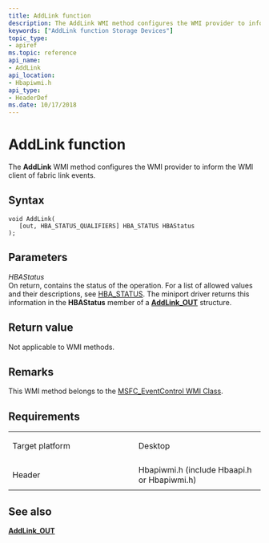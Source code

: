 ```yaml
---
title: AddLink function
description: The AddLink WMI method configures the WMI provider to inform the WMI client of fabric link events.
keywords: ["AddLink function Storage Devices"]
topic_type:
- apiref
ms.topic: reference
api_name:
- AddLink
api_location:
- Hbapiwmi.h
api_type:
- HeaderDef
ms.date: 10/17/2018
---
```


# AddLink function


The **AddLink** WMI method configures the WMI provider to inform the WMI client of fabric link events.

## Syntax

```ManagedCPlusPlus
void AddLink(
   [out, HBA_STATUS_QUALIFIERS] HBA_STATUS HBAStatus
);
```

## Parameters

*HBAStatus*   
On return, contains the status of the operation. For a list of allowed values and their descriptions, see [HBA\_STATUS](hba-status.md). The miniport driver returns this information in the **HBAStatus** member of a [**AddLink\_OUT**](/windows-hardware/drivers/ddi/hbapiwmi/ns-hbapiwmi-_addlink_out) structure.

## Return value

Not applicable to WMI methods.

## Remarks

This WMI method belongs to the [MSFC\_EventControl WMI Class](msfc-eventcontrol-wmi-class.md).

## Requirements

<table>
<colgroup>
<col width="50%" />
<col width="50%" />
</colgroup>
<tbody>
<tr class="odd">
<td align="left"><p>Target platform</p></td>
<td align="left">Desktop</td>
</tr>
<tr class="even">
<td align="left"><p>Header</p></td>
<td align="left">Hbapiwmi.h (include Hbaapi.h or Hbapiwmi.h)</td>
</tr>
</tbody>
</table>

## <span id="see_also"></span>See also


[**AddLink\_OUT**](/windows-hardware/drivers/ddi/hbapiwmi/ns-hbapiwmi-_addlink_out)

 

